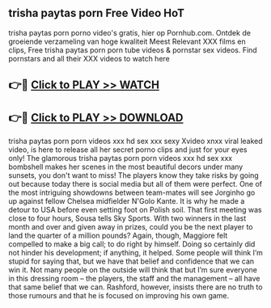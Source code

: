 ## trisha paytas porn Free Video HoT 

trisha paytas porn porno video's gratis, hier op Pornhub.com. Ontdek de groeiende verzameling van hoge kwaliteit Meest Relevant XXX films en clips,
Free trisha paytas porn porn tube videos & pornstar sex videos. Find pornstars and all their XXX videos to watch here


## 👉🔴 [Click to PLAY >> WATCH](http://us.freeplayer.one?title=trisha_paytas_porn&ref=16D)

## 👉🔴 [Click to PLAY >> DOWNLOAD](http://us.freeplayer.one?title=trisha_paytas_porn&ref=16D)


trisha paytas porn porn videos xxx hd sex xxx sexy Xvideo xnxx viral leaked video, is here to release all her secret porno clips and just for your eyes only! The glamorous trisha paytas porn porn videos xxx hd sex xxx bombshell makes her scenes in the most beautiful decors under many sunsets, you don't want to miss! The players know they take risks by going out because today there is social media but all of them were perfect. One of the most intriguing showdowns between team-mates will see Jorginho go up against fellow Chelsea midfielder N'Golo Kante. It is why he made a detour to USA before even setting foot on Polish soil. That first meeting was close to four hours, Sousa tells Sky Sports. With two winners in the last month and over and given away in prizes, could you be the next player to land the quarter of a million pounds? Again, though, Maggiore felt compelled to make a big call; to do right by himself. Doing so certainly did not hinder his development; if anything, it helped. Some people will think I’m stupid for saying that, but we have that belief and confidence that we can win it. Not many people on the outside will think that but I’m sure everyone in this dressing room – the players, the staff and the management – all have that same belief that we can. Rashford, however, insists there are no truth to those rumours and that he is focused on improving his own game.